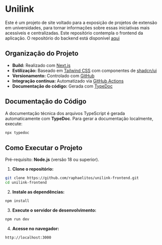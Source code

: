 # Unilink

Este é um projeto de site voltado para a exposição de projetos de extensão em universidades, para tornar informações sobre essas iniciativas mais acessíveis e centralizadas. Este repositório contempla o frontend da aplicação. O repositório do backend está disponível [aqui](joaoloss/unilink-backend)

## Organização do Projeto

* **Build:** Realizado com [Next.js](https://nextjs.org/)
* **Estilização:** Baseado em [Tailwind CSS](https://tailwindcss.com/) com componentes de [shadcn/ui](https://ui.shadcn.com/)
* **Versionamento:** Controlado com [GitHub](https://github.com/)
* **Integração contínua:** Automatizado via [GitHub Actions](https://docs.github.com/pt/actions)
* **Documentação do código:** Gerada com [TypeDoc](https://typedoc.org/)

## Documentação do Código

A documentação técnica dos arquivos TypeScript é gerada automaticamente com **TypeDoc**. Para gerar a documentação localmente, execute:

```bash
npx typedoc
```

## Como Executar o Projeto

Pré-requisito: **Node.js** (versão 18 ou superior).

1. **Clone o repositório:**

```bash
git clone https://github.com/raphaelitos/unilink-frontend.git
cd unilink-frontend
```

2. **Instale as dependências:**

```bash
npm install
```

3. **Execute o servidor de desenvolvimento:**

```bash
npm run dev
```

4. **Acesse no navegador:**

```
http://localhost:3000
```